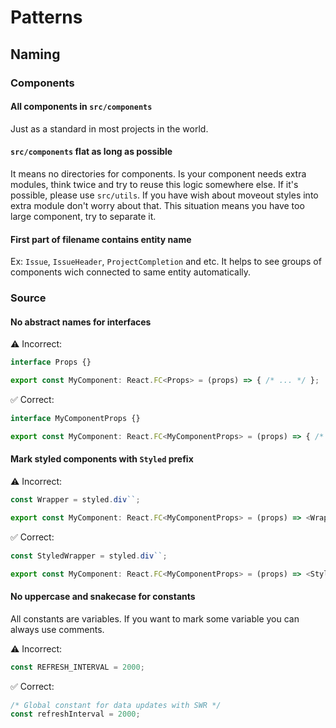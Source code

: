 # Patterns

## Naming

### Components

#### All components in `src/components`

Just as a standard in most projects in the world.

#### `src/components` flat as long as possible

It means no directories for components. Is your component needs extra modules, think twice and try to reuse this logic somewhere else. If it's possible, please use `src/utils`.
If you have wish about moveout styles into extra module don't worry about that. This situation means you have too large component, try to separate it.

#### First part of filename contains entity name

Ex: `Issue`, `IssueHeader`, `ProjectCompletion` and etc. It helps to see groups of components wich connected to same entity automatically.

### Source

#### No abstract names for interfaces

⚠️ Incorrect:
``` ts
interface Props {}

export const MyComponent: React.FC<Props> = (props) => { /* ... */ };
```

✅ Correct:

``` ts
interface MyComponentProps {}

export const MyComponent: React.FC<MyComponentProps> = (props) => { /* ... */ };
```

#### Mark styled components with `Styled` prefix

⚠️ Incorrect:
``` ts
const Wrapper = styled.div``;

export const MyComponent: React.FC<MyComponentProps> = (props) => <Wrapper />;
```

✅ Correct:
``` ts
const StyledWrapper = styled.div``;

export const MyComponent: React.FC<MyComponentProps> = (props) => <StyledWrapper />;
```

#### No uppercase and snakecase for constants

All constants are variables. If you want to mark some variable you can always use comments.

⚠️ Incorrect:
``` ts
const REFRESH_INTERVAL = 2000;
```

✅ Correct:
``` ts
/* Global constant for data updates with SWR */
const refreshInterval = 2000;
```
